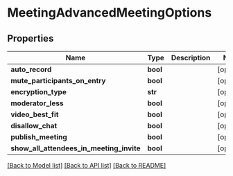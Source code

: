 # MeetingAdvancedMeetingOptions

## Properties
Name | Type | Description | Notes
------------ | ------------- | ------------- | -------------
**auto_record** | **bool** |  | [optional] 
**mute_participants_on_entry** | **bool** |  | [optional] 
**encryption_type** | **str** |  | [optional] 
**moderator_less** | **bool** |  | [optional] 
**video_best_fit** | **bool** |  | [optional] 
**disallow_chat** | **bool** |  | [optional] 
**publish_meeting** | **bool** |  | [optional] 
**show_all_attendees_in_meeting_invite** | **bool** |  | [optional] 

[[Back to Model list]](../README.md#documentation-for-models) [[Back to API list]](../README.md#documentation-for-api-endpoints) [[Back to README]](../README.md)


